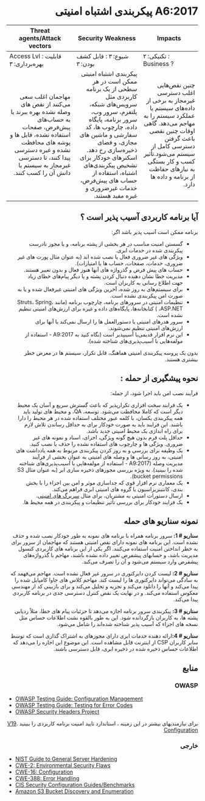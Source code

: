 # <div dir="rtl" align="right">A6:2017 پیکربندی اشتباه امنیتی </div>

| Threat agents/Attack vectors | Security Weakness           | Impacts               |
| -- | -- | -- |
| Access Lvl : قابلیت بهره‌برداری: ۳ | شیوع: ۳ : قابل کشف بودن: ۳ | تکنیکی: ۲ : Business ? |
| <div dir="rtl" align="right">مهاجمان اغلب سعی می‌کنند از نقص های وصله نشده بهره ببرند یا به حساب‌های پیش‌فرض، صفحات استفاده نشده، فایل ها و پوشه های محافظت نشده و غیره دسترسی پیدا کنند، تا دسترسی غیرمجاز به سیستم یا دانش آن را کسب کنند.</div> | <div dir="rtl" align="right">پیکربندی اشتباه امنیتی ممکن است در هر سطحی از یک برنامه کاربردی مثل سرویس‌های شبکه، پلتفرم، سرور وب، سرور برنامه، پایگاه داده، چارچوب ها، کد سفارشی و ماشین های مجازی، و فضای ذخیره‌سازی رخ دهد. اسکنرهای خودکار برای تشخیص پیکربندی‌های اشتباه، استفاده از حساب های پیش‌فرض، خدمات غیرضروری و غیره مفید هستند.</div> | <div dir="rtl" align="right">چنین نقص‌هایی اغلب دسترسی غیرمجاز به برخی از داده‌های سیستم یا عملکرد سیستم را به مهاجم می‌دهد. گاهی اوقات چنین نقصی باعث گرفتن دسترسی کامل از سیستم می‌شود.تأثیر کسب و کار بستگی به نیازهای حفاظت از برنامه و داده ها دارد.</div> |

## <div dir="rtl" align="right">آیا برنامه کاربردی آسیب پذیر است ؟</div>

<p dir="rtl" align="right">برنامه ممکن است آسیب پذیر باشد اگر:</p>

<ul dir="rtl" align="right">
  <li>
گسستن امنیت مناسب در هر بخشی از پشته برنامه، و یا مجوز نادرست پیکربندی شده در خدمات ابری.
  </li>
  <li>
ویژگی های غیر ضروری فعال یا نصب شده اند (به عنوان مثال پورت های غیر ضروری، خدمات، صفحات، حساب ها یا امتیازات).
  </li>
  <li>
حساب های پیش فرض و گذرواژه های آنها هنوز فعال و بدون تغییر هستند.
  </li>
  <li>
مدیریت خطا نشان دهنده دنبال کردن پشته و یا دیگر پیام‌های خطای زیاد جهت اطلاع رسانی به کاربران است.
  </li>
  <li>
برای سیستم‌های به روز شده، آخرین ویژگی های امنیتی غیرفعال شده و یا به صورت امن پیکربندی نشده است.
  </li>
  <li>
    تنظیمات امنیتی در سرورهای برنامه، چارچوب برنامه (مانند Struts، Spring، ASP.NET، ) کتابخانه‌ها، پایگاه‌های داده و غیره برای ارزش‌های امنیتی تنظیم نشده است.
  </li>
  <li>
سرور هدرهای امنیتی یا دستورالعمل ها را ارسال نمی‌کند یا آنها برای ارزش‌های امنیتی تنظیم نمی‌شوند.
  </li>
  <li>
    این نرم افزار قدیمی‌یا آسیبپذیر است (نگاه کنید به A9:2017 -  استفاده از مولفه‌هایی با آسیب‌پذیری‌های شناخته شده).
  </li>
</ul>


<p dir="rtl" align="right">بدون یک پروسه پیکربندی امنیتی هماهنگ، قابل تکرار، سیستم ها در معرض خطر بیشتری هستند.</p>

## <div dir="rtl" align="right">نحوه پیشگیری از حمله :</div>

<p dir="rtl" align="right">فرآیند نصب امن باید اجرا شود، از جمله:</p>

<ul dir="rtl" align="right">
  <li>
    یک فرایند سخت افزاری تکرارپذیر که باعث گسترش سریع و آسان یک محیط دیگر است که کاملا محافظت می‌شود. توسعه، QA، و محیط های تولید باید همه پیکربندی یکسان، با کلمه عبور مختلف استفاده شده در هر محیط را دارا باشند. این فرایند باید به صورت خودکار برای به حداقل رساندن تلاش لازم برای راه اندازی یک محیط امنیتی جدید باشد.
  </li>
  <li>
    حداقل پلت فرم بدون هیچ گونه ویژگی، اجزای، اسناد و نمونه های غیر ضروری. ویژگی ها و چارچوب های استفاده نشده را حذف یا نصب کنید.
  </li>
  <li>
    یک وظیفه برای بررسی و به روز کردن پیکربندی مربوط به همه یادداشت های امنیتی، به روز رسانی ها و وصله های امنیتی به عنوان بخشی از فرآیند مدیریت وصله (A9:2017 - استفاده از مولفه‌هایی با آسیب‌پذیری‌های شناخته شده  را ببینید). به ویژه بررسی مجوزهای ذخیره سازی ابر (به عنوان مثال S3 bucket permissions).
  </li>
  <li>
یک معماری نرم افزار قوی که جداسازی موثر و امن بین اجزاء را با بخش بندی، کانتینریزاسیون یا گروه های امنیتی ابری فراهم می‌کند.  </li>
  <li>
    ارسال دستورات امنیتی به مشتریان، برای مثال <a href="https://wiki.owasp.org/index.php/OWASP_Secure_Headers_Project">سربرگ های امنیتی</a>. 
  </li>
  <li>
یک فرایند خودکار برای بررسی تأثیر تنظیمات و پیکربندی در همه محیط ها.  </li>
</ul>

## <div dir="rtl" align="right">نمونه سناریو های حمله</div>

<p dir="rtl" align="right"><strong>سناریو # 1: </strong>سرور برنامه همراه با برنامه های نمونه به طور خودکار نصب شده و حذف نشده است. این برنامه های نمونه دارای نقص امنیتی هستند که مهاجمان از سرور برای به خطر انداختن امنیت استفاده می‌کنند. اگر یکی از این برنامه های کاربردی کنسول مدیریت باشد، و حسابهای پیشفرض تغییر داده نشده باشند، مهاجم با گذرواژه‌های پیشفرض وارد سیستم می‌شود و آن را تصرف می‌کند.</p>

<p dir="rtl" align="right"><strong>سناریو # 2: </strong>لیست کردن دایرکتوری در سرور غیر فعال نشده است. مهاجم می‌فهمد که به سادگی می‌تواند دایرکتوری ها را لیست کند. مهاجم کلاس های جاوا کامپایل شده را پیدا می‌کند و آنها را دانلود می‌کند و تجزیه و تحلیل می‌کند و برای بازبینی کد از مهندسی معکوس استفاده می‌کند. و در نهایت یک نقص کنترل دسترسی جدی در برنامه کاربردی پیدا می‌کند.</p>

<p dir="rtl" align="right"><strong>سناریو # 3: </strong>پیکربندی سرور برنامه اجازه می‌دهد تا جزئیات پیام های خطا، مثلاً ردیابی پشته ها، به کاربران بازگردانده شود. این به طور بالقوه نشت اطلاعات حساس مثل نسخه های اجزاء که آسیب پذیر شناخته شده‌اند را شامل می‌شود.</p>

<p dir="rtl" align="right"><strong>سناریو # 4:</strong>ارائه دهنده خدمات ابری دارای مجوزهای به اشتراک گذاری است که توسط سایر کاربران CSP از اینترنت قابل مشاهده است. این موضوع این اجازه را می‌دهد که اطلاعات حساس ذخیره شده در ذخیره ابری،  قابل دسترسی باشند.</p>

## <div dir="rtl" align="right">منابع</div>

### <div dir="rtl" align="right">OWASP</div>

* [OWASP Testing Guide: Configuration Management](https://wiki.owasp.org/index.php/Testing_for_configuration_management)
* [OWASP Testing Guide: Testing for Error Codes](https://wiki.owasp.org/index.php/Testing_for_Error_Code_(OWASP-IG-006))
* [OWASP Security Headers Project](https://wiki.owasp.org/index.php/OWASP_Secure_Headers_Project)

<p dir="rtl" align="right">برای نیازمندیهای بیشتر در این زمینه ، استاندارد تایید امنیت برنامه کاربردی را ببینید .<a href="https://wiki.owasp.org/index.php/ASVS_V19_Configuration">V19 Configuration</a></p>

### <div dir="rtl" align="right">خارجی</div>

* [NIST Guide to General Server Hardening](https://csrc.nist.gov/publications/detail/sp/800-123/final)
* [CWE-2: Environmental Security Flaws](https://cwe.mitre.org/data/definitions/2.html)
* [CWE-16: Configuration](https://cwe.mitre.org/data/definitions/16.html)
* [CWE-388: Error Handling](https://cwe.mitre.org/data/definitions/388.html)
* [CIS Security Configuration Guides/Benchmarks](https://www.cisecurity.org/cis-benchmarks/)
* [Amazon S3 Bucket Discovery and Enumeration](https://blog.websecurify.com/2017/10/aws-s3-bucket-discovery.html)
